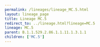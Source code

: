 ```yaml
---
permalink: /lineages/lineage_MC.5.html
layout: lineage_page
title: Lineage MC.5
redirect_to: ../lineage.html?lineage=MC.5
lineage: MC.5
parent: B.1.1.529.2.86.1.1.11.1.3.1.1
children: ['MC.5']
---
```

